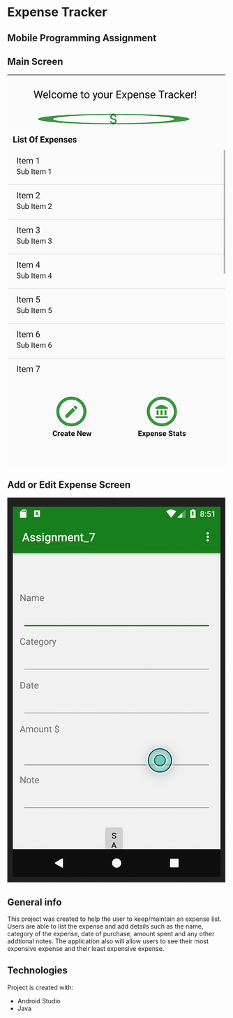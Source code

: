 # Expense Tracker 
## Mobile Programming Assignment

## Main Screen
![Main_Screen](MainScreen.png)

## Add or Edit Expense Screen
![Edit_Add](editoraddExpense.png)

## General info
This project was created to help the user to keep/maintain an expense list. Users are able to list the 
expense and add details such as the name, category of the expense, date of purchase, amount spent
and any other addtional notes. The application also will allow users to see their most expensive expense
and their least expensive expense.
	
## Technologies
Project is created with:

* Android Studio
* Java
